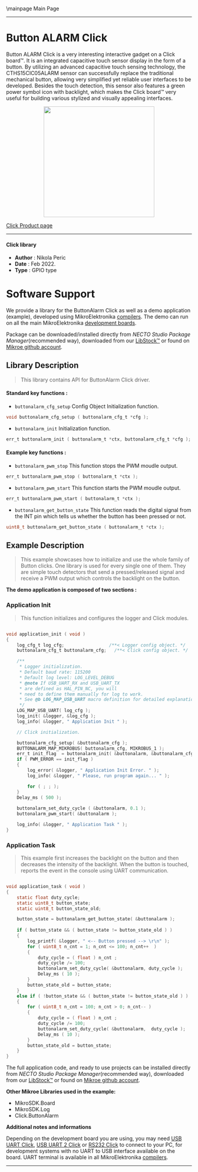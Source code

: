 \mainpage Main Page

---
# Button ALARM Click

Button ALARM Click is a very interesting interactive gadget on a Click board™. It is an integrated capacitive touch sensor display in the form of a button. By utilizing an advanced capacitive touch sensing technology, the CTHS15CIC05ALARM sensor can successfully replace the traditional mechanical button, allowing very simplified yet reliable user interfaces to be developed. Besides the touch detection, this sensor also features a green power symbol icon with backlight, which makes the Click board™ very useful for building various stylized and visually appealing interfaces.

<p align="center">
  <img src="https://download.mikroe.com/images/click_for_ide/button_alarm_click.png" height=300px>
</p>

[Click Product page](https://www.mikroe.com/button-alarm-click)

---


#### Click library

- **Author**        : Nikola Peric
- **Date**          : Feb 2022.
- **Type**          : GPIO type


# Software Support

We provide a library for the ButtonAlarm Click
as well as a demo application (example), developed using MikroElektronika
[compilers](https://www.mikroe.com/necto-studio).
The demo can run on all the main MikroElektronika [development boards](https://www.mikroe.com/development-boards).

Package can be downloaded/installed directly from *NECTO Studio Package Manager*(recommended way), downloaded from our [LibStock&trade;](https://libstock.mikroe.com) or found on [Mikroe github account](https://github.com/MikroElektronika/mikrosdk_click_v2/tree/master/clicks).

## Library Description

> This library contains API for ButtonAlarm Click driver.

#### Standard key functions :

- `buttonalarm_cfg_setup` Config Object Initialization function.
```c
void buttonalarm_cfg_setup ( buttonalarm_cfg_t *cfg );
```

- `buttonalarm_init` Initialization function.
```c
err_t buttonalarm_init ( buttonalarm_t *ctx, buttonalarm_cfg_t *cfg );
```

#### Example key functions :

- `buttonalarm_pwm_stop` This function stops the PWM moudle output.
```c
err_t buttonalarm_pwm_stop ( buttonalarm_t *ctx );
```

- `buttonalarm_pwm_start` This function starts the PWM moudle output.
```c
err_t buttonalarm_pwm_start ( buttonalarm_t *ctx );
```

- `buttonalarm_get_button_state` This function reads the digital signal from the INT pin which tells us whether the button has been pressed or not.
```c
uint8_t buttonalarm_get_button_state ( buttonalarm_t *ctx );
```

## Example Description

> This example showcases how to initialize and use the whole family of Button clicks. 
> One library is used for every single one of them. They are simple touch detectors that send 
> a pressed/released signal and receive a PWM output which controls the backlight on the button.

**The demo application is composed of two sections :**

### Application Init

> This function initializes and configures the logger and Click modules.

```c

void application_init ( void )  
{
    log_cfg_t log_cfg;                 /**< Logger config object. */
    buttonalarm_cfg_t buttonalarm_cfg;   /**< Click config object. */

    /** 
     * Logger initialization.
     * Default baud rate: 115200
     * Default log level: LOG_LEVEL_DEBUG
     * @note If USB_UART_RX and USB_UART_TX 
     * are defined as HAL_PIN_NC, you will 
     * need to define them manually for log to work. 
     * See @b LOG_MAP_USB_UART macro definition for detailed explanation.
     */
    LOG_MAP_USB_UART( log_cfg );
    log_init( &logger, &log_cfg );
    log_info( &logger, " Application Init " );

    // Click initialization.

    buttonalarm_cfg_setup( &buttonalarm_cfg );
    BUTTONALARM_MAP_MIKROBUS( buttonalarm_cfg, MIKROBUS_1 );
    err_t init_flag  = buttonalarm_init( &buttonalarm, &buttonalarm_cfg );
    if ( PWM_ERROR == init_flag ) 
    {
        log_error( &logger, " Application Init Error. " );
        log_info( &logger, " Please, run program again... " );

        for ( ; ; );
    }
    Delay_ms ( 500 );
    
    buttonalarm_set_duty_cycle ( &buttonalarm, 0.1 );
    buttonalarm_pwm_start( &buttonalarm );

    log_info( &logger, " Application Task " );
}

```

### Application Task

> This example first increases the backlight on the button and then decreases the intensity of the
> backlight. When the button is touched,  
> reports the event in the console using UART communication.

```c

void application_task ( void ) 
{
    static float duty_cycle;
    static uint8_t button_state;
    static uint8_t button_state_old;

    button_state = buttonalarm_get_button_state( &buttonalarm );
    
    if ( button_state && ( button_state != button_state_old ) ) 
    {
        log_printf( &logger, " <-- Button pressed --> \r\n" );
        for ( uint8_t n_cnt = 1; n_cnt <= 100; n_cnt++  )
        {
            duty_cycle = ( float ) n_cnt ;
            duty_cycle /= 100;
            buttonalarm_set_duty_cycle( &buttonalarm, duty_cycle );
            Delay_ms ( 10 );
        }
        button_state_old = button_state;
    } 
    else if ( !button_state && ( button_state != button_state_old ) ) 
    {
        for ( uint8_t n_cnt = 100; n_cnt > 0; n_cnt-- )
        {
            duty_cycle = ( float ) n_cnt ;
            duty_cycle /= 100;
            buttonalarm_set_duty_cycle( &buttonalarm,  duty_cycle );
            Delay_ms ( 10 );
        }
        button_state_old = button_state;
    }
}

```

The full application code, and ready to use projects can be installed directly from *NECTO Studio Package Manager*(recommended way), downloaded from our [LibStock&trade;](https://libstock.mikroe.com) or found on [Mikroe github account](https://github.com/MikroElektronika/mikrosdk_click_v2/tree/master/clicks).

**Other Mikroe Libraries used in the example:**

- MikroSDK.Board
- MikroSDK.Log
- Click.ButtonAlarm

**Additional notes and informations**

Depending on the development board you are using, you may need
[USB UART Click](https://www.mikroe.com/usb-uart-click),
[USB UART 2 Click](https://www.mikroe.com/usb-uart-2-click) or
[RS232 Click](https://www.mikroe.com/rs232-click) to connect to your PC, for
development systems with no UART to USB interface available on the board. UART
terminal is available in all MikroElektronika
[compilers](https://shop.mikroe.com/compilers).

---
